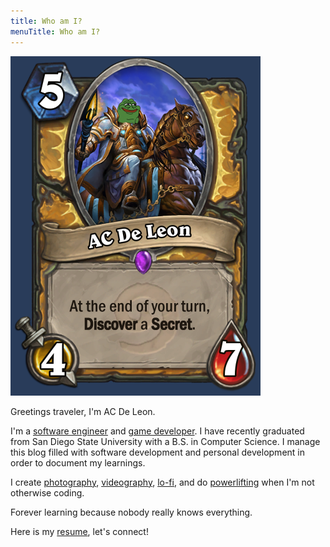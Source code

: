 ```yaml
---
title: Who am I?
menuTitle: Who am I?
---
```


![](Hearthstone.jpg)

Greetings traveler, I'm AC De Leon.

I'm a <a href="https://github.com/acfromspace" target="_blank">software engineer</a> and <a href="https://acfromspace.itch.io/" target="_blank">game developer</a>.
I have recently graduated from San Diego State University with a B.S. in Computer Science.
I manage this blog filled with software development and personal development in order to document my learnings.

I create <a href="https://unsplash.com/@acfromspace" target="_blank">photography</a>, <a href="https://youtube.com/watch?v=hzmfGUfRsQo" target="_blank">videography</a>, <a href="https://www.youtube.com/watch?v=d2rHqW4g_iM" target="_blank">lo-fi</a>, and do <a href="https://tinyurl.com/standardworkout" target="_blank">powerlifting</a> when I'm not otherwise coding.

Forever learning because nobody really knows everything.

Here is my
<a href="https://resume.creddle.io/resume/ayjgtizt9n7" target="_blank">resume</a>, let's connect!
